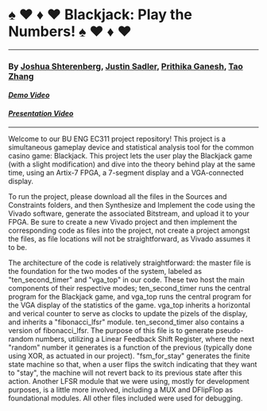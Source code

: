 <h1>&spades; &hearts; &diams; &hearts; Blackjack: Play the Numbers! &spades; &hearts; &diams; &hearts; </h1>
<hr>
<h3>By <a href="http://www.github.com/joshshterenberg">Joshua Shterenberg</a>, 
  <a href="http://www.github.com/jsad2023">Justin Sadler</a>, <a href="http://www.github.com/prithi15">Prithika Ganesh</a>, 
  <a href="http://www.github.com/MJumbrella">Tao Zhang</a></h3>

<h4><em><a href="https://drive.google.com/file/d/1p0nIO-1mr5KoCaxjfPyjTwt6cmd2B4R3/view?usp=sharing">Demo Video</a></em></h4>
<h4><a href="https://www.google.com"><em>Presentation Video</em></a></h4>
<hr>
<p>Welcome to our BU ENG EC311 project repository! This project is a simultaneous gameplay
device and statistical analysis tool for the common casino game: Blackjack. This project
lets the user play the Blackjack game (with a slight modification) and dive into the theory
behind play at the same time, using an Artix-7 FPGA, a 7-segment display and a VGA-connected
display. </p>

<p>To run the project, please download all the files in the Sources and Constraints folders,
and then Synthesize and Implement the code using the Vivado software, generate the associated
Bitstream, and upload it to your FPGA. Be sure to create a new Vivado project and then 
implement the corresponding code as files into the project, not create a project amongst
the files, as file locations will not be straightforward, as Vivado assumes it to be.</p>

<p>The architecture of the code is relatively straightforward: the master file is the foundation
for the two modes of the system, labeled as "ten_second_timer" and "vga_top" in our code.
These two host the main components of their respective modes; ten_second_timer runs the 
central program for the Blackjack game, and vga_top runs the central program for the VGA
display of the statistics of the game. vga_top inherits a horizontal and verical counter
to serve as clocks to update the pizels of the display, and inherits a "fibonacci_lfsr"
module. ten_second_timer also contains a version of fibonacci_lfsr. The purpose of this 
file is to generate pseudo-random numbers, utilizing a Linear Feedback Shift Register,
where the next "random" number it generates is a function of the previous (typically done
using XOR, as actuated in our project). "fsm_for_stay" generates the finite state machine
so that, when a user flips the switch indicating that they want to "stay", the machine will
not revert back to its previous state after this action. Another LFSR module that we were
using, mostly for development purposes, is a little more involved, including a MUX and 
DFlipFlop as foundational modules. All other files included were used for debugging. </p>
